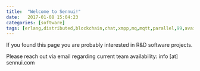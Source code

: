 ```yaml
---
title:  "Welcome to Sennui!"
date:   2017-01-08 15:04:23
categories: [software]
tags: [erlang,distributed,blockchain,chat,xmpp,mq,mqtt,parallel,99,availability,cap,lmax,iot]
---
```


If you found this page you are probably interested in R&D software projects.

Please reach out via email regarding current team availability: info [at] sennui.com